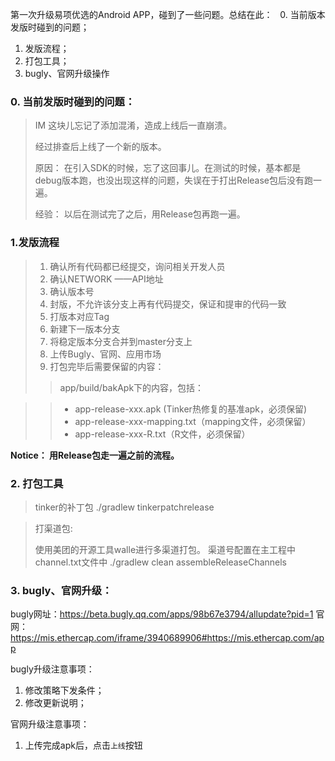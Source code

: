 第一次升级易项优选的Android APP，碰到了一些问题。总结在此：
 
0. 当前版本发版时碰到的问题；
1.	发版流程；
2.	打包工具；
3.	bugly、官网升级操作
 
### 0. 当前发版时碰到的问题：
> IM 这块儿忘记了添加混淆，造成上线后一直崩溃。
> 
> 经过排查后上线了一个新的版本。
> 
> 原因： 在引入SDK的时候，忘了这回事儿。在测试的时候，基本都是debug版本跑，也没出现这样的问题，失误在于打出Release包后没有跑一遍。
> 
> 经验： 以后在测试完了之后，用Release包再跑一遍。

### 1.发版流程
	
> 1. 确认所有代码都已经提交，询问相关开发人员
> 2. 确认NETWORK ——API地址
> 3. 确认版本号
> 4. 封版，不允许该分支上再有代码提交，保证和提审的代码一致
> 5. 打版本对应Tag
> 6. 新建下一版本分支
> 7. 将稳定版本分支合并到master分支上
> 8. 上传Bugly、官网、应用市场
> 9. 打包完毕后需要保留的内容：
>     
>  > app/build/bakApk下的内容，包括：

>  >  * app-release-xxx.apk (Tinker热修复的基准apk，必须保留)
>  >  * app-release-xxx-mapping.txt（mapping文件，必须保留）
>  >  * app-release-xxx-R.txt（R文件，必须保留） 

**Notice： 用Release包走一遍之前的流程。**

### 2. 打包工具


> tinker的补丁包
 ./gradlew tinkerpatchrelease

> 打渠道包: 
> 
> 使用美团的开源工具walle进行多渠道打包。 
> 渠道号配置在主工程中channel.txt文件中
>  ./gradlew clean assembleReleaseChannels


### 3. bugly、官网升级：

bugly网址：https://beta.bugly.qq.com/apps/98b67e3794/allupdate?pid=1
官网：https://mis.ethercap.com/iframe/3940689906#https://mis.ethercap.com/app

bugly升级注意事项：

1. 修改策略下发条件；
2. 修改更新说明；

官网升级注意事项：

1. 上传完成apk后，点击`上线`按钮


